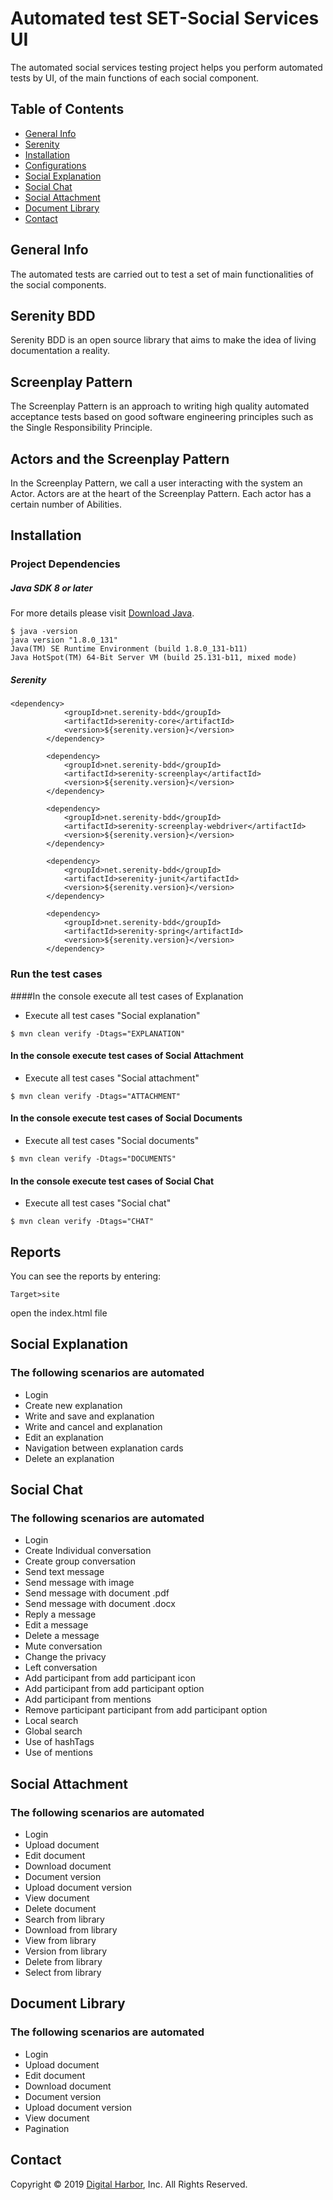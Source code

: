 # Automated test SET-Social Services UI  
The automated social services testing project helps you perform automated tests by UI, of the main functions of each social component.

## Table of Contents
* [General Info](#general-info)
* [Serenity](#serenity)
* [Installation](#installation)
* [Configurations](#configurations)
* [Social Explanation](#social-explanation)
* [Social Chat](#social-chat)
* [Social Attachment](#social-attachment)
* [Document Library](#document-library)
* [Contact](#contact)

## General Info
The automated tests are carried out to test a set of main functionalities of the social components.

## Serenity BDD
Serenity BDD is an open source library that aims to make the idea of living documentation a reality.

## Screenplay Pattern
The Screenplay Pattern is an approach to writing high quality automated acceptance tests based on good software engineering principles such as the Single Responsibility Principle.

## Actors and the Screenplay Pattern
In the Screenplay Pattern, we call a user interacting with the system an Actor. Actors are at the heart of the Screenplay Pattern. Each actor has a certain number of Abilities.

## Installation
### Project Dependencies

#####  Java SDK 8 or later
For more details please visit [Download Java](http://www.oracle.com/technetwork/java/javase/downloads/jdk10-downloads-4416644.html).
```shell
$ java -version
java version "1.8.0_131"
Java(TM) SE Runtime Environment (build 1.8.0_131-b11)
Java HotSpot(TM) 64-Bit Server VM (build 25.131-b11, mixed mode)
 ```
 
#####  Serenity 

```shell
<dependency>
            <groupId>net.serenity-bdd</groupId>
            <artifactId>serenity-core</artifactId>
            <version>${serenity.version}</version>
        </dependency>

        <dependency>
            <groupId>net.serenity-bdd</groupId>
            <artifactId>serenity-screenplay</artifactId>
            <version>${serenity.version}</version>
        </dependency>

        <dependency>
            <groupId>net.serenity-bdd</groupId>
            <artifactId>serenity-screenplay-webdriver</artifactId>
            <version>${serenity.version}</version>
        </dependency>

        <dependency>
            <groupId>net.serenity-bdd</groupId>
            <artifactId>serenity-junit</artifactId>
            <version>${serenity.version}</version>
        </dependency>

        <dependency>
            <groupId>net.serenity-bdd</groupId>
            <artifactId>serenity-spring</artifactId>
            <version>${serenity.version}</version>
        </dependency>
 ```

### Run the test cases

####In the console execute all test cases of Explanation
* Execute all test cases "Social explanation"
```
$ mvn clean verify -Dtags="EXPLANATION"
```
#### In the console execute test cases of Social Attachment

* Execute all test cases "Social attachment"
```
$ mvn clean verify -Dtags="ATTACHMENT"
```
#### In the console execute test cases of Social Documents

* Execute all test cases "Social documents"
```
$ mvn clean verify -Dtags="DOCUMENTS"
```
#### In the console execute test cases of Social Chat

* Execute all test cases "Social chat"
```
$ mvn clean verify -Dtags="CHAT"
```
## Reports
You can see the reports by entering:
```
Target>site 
```
open the index.html file

## Social Explanation

### The following scenarios are automated
- Login
- Create new explanation
- Write and save and explanation
- Write and cancel and explanation
- Edit an explanation
- Navigation between explanation cards 
- Delete an explanation 

## Social Chat

### The following scenarios are automated
- Login
- Create Individual conversation
- Create group conversation
- Send text message 
- Send message with image
- Send message with document .pdf 
- Send message with document .docx 
- Reply a message
- Edit a message
- Delete a message
- Mute conversation
- Change the privacy
- Left conversation
- Add participant from add participant icon 
- Add participant from add participant option 
- Add participant from mentions 
- Remove participant participant from add participant option 
- Local search 
- Global search
- Use of hashTags
- Use of mentions


## Social Attachment

### The following scenarios are automated
- Login
- Upload document
- Edit document
- Download document 
- Document version
- Upload document version 
- View document 
- Delete document
- Search from library
- Download from library
- View from library
- Version from library
- Delete from library
- Select from library


## Document Library

### The following scenarios are automated
- Login
- Upload document
- Edit document
- Download document 
- Document version
- Upload document version 
- View document 
- Pagination

## Contact

Copyright © 2019 [Digital Harbor](https://www.digitalharbor.com/), Inc. All Rights Reserved.


